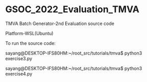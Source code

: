 # GSOC_2022_Evaluation_TMVA
TMVA Batch Generator-2nd Evaluation source code

Platform-WSL(Ubuntu)

To run the source code:
 
sayang@DESKTOP-IFS80HM:~/root_src/tutorials/tmva$ python3 exercise3.py

sayang@DESKTOP-IFS80HM:~/root_src/tutorials/tmva$ python3 exercise4.py
